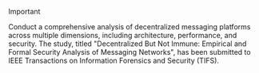 > [!IMPORTANT]
>
> Conduct a comprehensive analysis of decentralized messaging platforms across multiple dimensions, including architecture, performance, and security. 
> The study, titled "Decentralized But Not Immune: Empirical and Formal Security Analysis of Messaging Networks", has been submitted to IEEE Transactions on Information Forensics and Security (TIFS).
